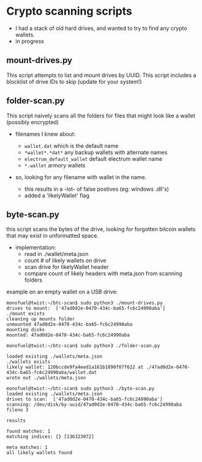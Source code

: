 # Crypto scanning scripts

- I had a stack of old hard drives, and wanted to try to find any crypto wallets.
- in progress

## mount-drives.py

This script attempts to list and mount drives by UUID. This script includes a blocklist of drive IDs to skip (update for your system!)

## folder-scan.py

This script naively scans all the folders for files that might look like a wallet (possibly encrypted)

- filenames I knew about:
    - `wallet.dat` which is the default name
    - `*wallet*.*dat*` any backup wallets with alternate names
    - `electrum_default_wallet` default electrum wallet name
    - `*.wallet` armory wallets

- so, looking for any filename with wallet in the name.
    - this results in a -lot- of false postives (eg: windows .dll's)
    - added a 'likelyWallet' flag 


## byte-scan.py

this script scans the bytes of the drive, looking for forgotten bitcoin wallets that may exist in unformatted space.

- implementation:
    - read in ./wallet/meta.json
    - count # of likely wallets on drive
    - scan drive for likelyWallet header
    - compare count of likely headers with meta.json from scanning folders

example on an empty wallet on a USB drive:
```
monofuel@twist:~/btc-scan$ sudo python3 ./mount-drives.py 
drives to mount:  ['47ad0d2e-0470-434c-ba65-fc6c24990aba']
./mount exists
cleaning up mounts folder
unmounted 47ad0d2e-0470-434c-ba65-fc6c24990aba
mounting disks
mounted: 47ad0d2e-0470-434c-ba65-fc6c24990aba

monofuel@twist:~/btc-scan$ sudo python3 ./folder-scan.py 

loaded existing ./wallets/meta.json
./wallets exists
likely wallet: 120bccde9fa4eed1a161b1890f07f622 at ./47ad0d2e-0470-434c-ba65-fc6c24990aba/wallet.dat
wrote out ./wallets/meta.json

monofuel@twist:~/btc-scan$ sudo python3 ./byte-scan.py 
loaded existing ./wallets/meta.json
drives to scan:  ['47ad0d2e-0470-434c-ba65-fc6c24990aba']
scanning: /dev/disk/by-uuid/47ad0d2e-0470-434c-ba65-fc6c24990aba
fileno 3

results

found matches: 1
matching indices: {} [136323072]

meta matches: 1
all likely wallets found
```